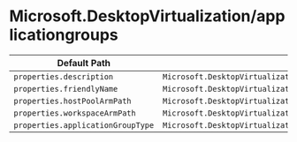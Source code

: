 # Microsoft.DesktopVirtualization/applicationgroups

| Default Path | Alias |
|---|---|
| `properties.description` | `Microsoft.DesktopVirtualization/applicationGroups/description` |
| `properties.friendlyName` | `Microsoft.DesktopVirtualization/applicationGroups/friendlyName` |
| `properties.hostPoolArmPath` | `Microsoft.DesktopVirtualization/applicationGroups/hostPoolArmPath` |
| `properties.workspaceArmPath` | `Microsoft.DesktopVirtualization/applicationGroups/workspaceArmPath` |
| `properties.applicationGroupType` | `Microsoft.DesktopVirtualization/applicationGroups/applicationGroupType` |

